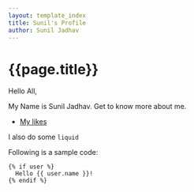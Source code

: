 ```yaml
---
layout: template_index
title: Sunil's Profile
author: Sunil Jadhav
---
```


# {{page.title}}

Hello All,

My Name is Sunil Jadhav. Get to know more about me.

-  [My likes](topics/Hobbies)

I also do some `liquid`

Following is a sample  code:

```liquid
{% if user %}
  Hello {{ user.name }}!
{% endif %}

```
